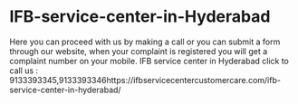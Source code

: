 # IFB-service-center-in-Hyderabad
 Here you can proceed with us by making a call or you can submit a form through our website, when your complaint is registered you will get a complaint number on your mobile. IFB service center in Hyderabad click to call us : 9133393345,9133393346https://ifbservicecentercustomercare.com/ifb-service-center-in-hyderabad/
